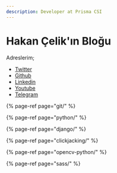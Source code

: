 ```yaml
---
description: Developer at Prisma CSI
---
```


# Hakan Çelik'ın Bloğu

Adreslerim;

* [Twitter](https://twitter.com/hakancelik96)
* [Github](https://github.com/hakancelik96)
* [Linkedin](https://www.linkedin.com/in/hakancelik96/)
* [Youtube](https://www.youtube.com/channel/UCOnI7y3qKkPcZ2ZE3LfXkDw)
* [Telegram](https://t.me/hakancelik)

{% page-ref page="git/" %}

{% page-ref page="python/" %}

{% page-ref page="django/" %}

{% page-ref page="clickjacking/" %}

{% page-ref page="opencv-python/" %}

{% page-ref page="sass/" %}



